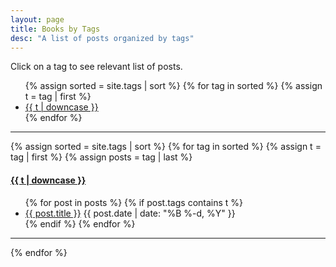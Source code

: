```yaml
---
layout: page
title: Books by Tags
desc: "A list of posts organized by tags"
---
```


Click on a tag to see relevant list of posts.

<ul class="tags">
{% assign sorted = site.tags | sort %}
{% for tag in sorted %}
  {% assign t = tag | first %}
  <li><a href="{{ site.baseurl }}/tag/#{{t | downcase | replace:" ","-" }}">{{ t | downcase }}</a></li>
{% endfor %}
</ul>

---

{% assign sorted = site.tags | sort %}
{% for tag in sorted %}
  {% assign t = tag | first %}
  {% assign posts = tag | last %}

<h4><a name="{{t | downcase | replace:" ","-" }}"></a><a class="internal" href="{{ site.baseurl }}/tag/#{{t | downcase | replace:" ","-" }}">{{ t | downcase }}</a></h4>
<ul>
{% for post in posts %}
  {% if post.tags contains t %}
  <li>
    <a href="{{ site.baseurl }}{{ post.url }}">{{ post.title }}</a>
    <span class="date">{{ post.date | date: "%B %-d, %Y"  }}</span>
  </li>
  {% endif %}
{% endfor %}
</ul>

---

{% endfor %}
